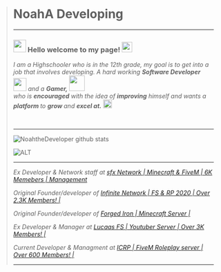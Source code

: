 > # NoahA Developing #
> ---
> 
> 
>### <img src="https://github.com/TheDudeThatCode/TheDudeThatCode/blob/master/Assets/Hi.gif" width="29px"> Hello welcome to my page!&nbsp;<img src="https://github.com/TheDudeThatCode/TheDudeThatCode/blob/master/Assets/Earth.gif" width="24px">
>
><p>
> <em>
>  I am a Highschooler who is in the 12th grade, my goal is to get into a job that involves developing. 
>   A hard working <b>Software Developer</b> <img src="https://github.com/TheDudeThatCode/TheDudeThatCode/blob/master/Assets/Developer.gif" width="30px"> and a <b>Gamer,</b>&nbsp;<img src="https://github.com/TheDudeThatCode/TheDudeThatCode/blob/master/Assets/Designer.gif" width="36px"><br>who is <b>encouraged</b>
>   with the idea of <b>improving</b> himself and wants a <b>platform </b> to 
>   <b>grow </b>and 
>    <b>excel at.</b> <img src="https://github.com/TheDudeThatCode/TheDudeThatCode/blob/master/Assets/Medal.gif" width="20px">
>  </em>  
> </p>
>
>
> <br>
>
> ---
>
> 
> 
> 
>![NoahtheDeveloper github stats](https://github-readme-stats-eight-theta.vercel.app/api?username=NoahtheDeveloper&show_icons=true&theme=gruvbox&include_all_commits=true&count_private=true)
>
> 
> ![ALT](https://cdn.discordapp.com/attachments/753987920393797793/809191750869450752/standard_4.gif)
> 
> 
> ---
>
> 
> <i>Ex Developer & Network staff at <a href="https://discord.gg/lfs" > sfx Network | Minecraft & FiveM | 6K Memebers | Management </a></i>
> 
> <i>Original Founder/developer of <a href="https://discord.gg/infinitenetwork" > Infinite Network | FS & RP 2020 | Over 2.3K Members! |</a></i>
>
> <i>Original Founder/developer of <a href="https://discord.gg/infinitenetwork" > Forged Iron | Minecraft Server | </a></i>
> 
> <i>Ex Developer & Manager at <a href="https://discord.gg/lfs" > Lucaas FS | Youtuber Server | Over 3K Members! |</a></i>
> 
> <i>Current Developer & Managment at <a href="https://discord.gg/ICRP" > ICRP | FiveM Roleplay server | Over 600 Members! |</a></i>
> 
> ---
